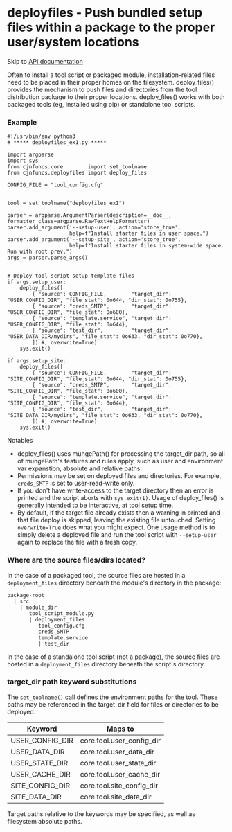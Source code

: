 # deployfiles - Push bundled setup files within a package to the proper user/system locations

Skip to [API documentation](#links)

Often to install a tool script or packaged module, installation-related files need to be placed in their proper homes on the filesystem. 
deploy_files() provides the mechanism to push files and directories from the tool distribution package to their proper locations.  deploy_files() works with both packaged tools (eg, installed using pip) or standalone tool scripts.


### Example
```
#!/usr/bin/env python3
# ***** deployfiles_ex1.py *****

import argparse
import sys
from cjnfuncs.core        import set_toolname
from cjnfuncs.deployfiles import deploy_files

CONFIG_FILE = "tool_config.cfg"


tool = set_toolname("deployfiles_ex1")

parser = argparse.ArgumentParser(description=__doc__, formatter_class=argparse.RawTextHelpFormatter)
parser.add_argument('--setup-user', action='store_true',
                    help=f"Install starter files in user space.")
parser.add_argument('--setup-site', action='store_true',
                    help=f"Install starter files in system-wide space. Run with root prev.")
args = parser.parse_args()


# Deploy tool script setup template files
if args.setup_user:
    deploy_files([
        { "source": CONFIG_FILE,        "target_dir": "USER_CONFIG_DIR", "file_stat": 0o644, "dir_stat": 0o755},
        { "source": "creds_SMTP",       "target_dir": "USER_CONFIG_DIR", "file_stat": 0o600},
        { "source": "template.service", "target_dir": "USER_CONFIG_DIR", "file_stat": 0o644},
        { "source": "test_dir",         "target_dir": "USER_DATA_DIR/mydirs", "file_stat": 0o633, "dir_stat": 0o770},
        ]) #, overwrite=True)
    sys.exit()

if args.setup_site:
    deploy_files([
        { "source": CONFIG_FILE,        "target_dir": "SITE_CONFIG_DIR", "file_stat": 0o644, "dir_stat": 0o755},
        { "source": "creds_SMTP",       "target_dir": "SITE_CONFIG_DIR", "file_stat": 0o600},
        { "source": "template.service", "target_dir": "SITE_CONFIG_DIR", "file_stat": 0o644},
        { "source": "test_dir",         "target_dir": "SITE_DATA_DIR/mydirs", "file_stat": 0o633, "dir_stat": 0o770},
        ]) #, overwrite=True)
    sys.exit()
```

Notables
- deploy_files() uses mungePath() for processing the target_dir path, so all of mungePath's features and rules apply, such as user and environment var expanstion, absolute and relative paths.
- Permissions may be set on deployed files and directories.  For example, `creds_SMTP` is set to user-read-write only.
- If you don't have write-access to the target directory then an error is printed and the script aborts with `sys.exit(1)`. Usage of deploy_files() is generally intended to be interactive, at tool setup time.
- By default, if the target file already exists then a warning in printed and that file deploy is skipped, leaving the existing file untouched. Setting `overwrite=True` does what you might expect.  One usage method is to simply delete a deployed file and run the tool script with `--setup-user` again to replace the file with a fresh copy.


### Where are the source files/dirs located?

In the case of a packaged tool, the source files are hosted in a `deployment_files` directory beneath the module's directory in the package:

    package-root
      | src
        | module_dir
           tool_script_module.py
           | deployment_files
              tool_config.cfg
              creds_SMTP
              template.service
              | test_dir

In the case of a standalone tool script (not a package), the source files are hosted in a `deployment_files` directory beneath the script's directory.


### target_dir path keyword substitutions

The `set_toolname()` call defines the environment paths for the tool.  These paths may be referenced in the target_dir field for files or directories to be deployed.  

Keyword | Maps to
-- | --
USER_CONFIG_DIR | core.tool.user_config_dir
USER_DATA_DIR   | core.tool.user_data_dir
USER_STATE_DIR  | core.tool.user_state_dir
USER_CACHE_DIR  | core.tool.user_cache_dir
SITE_CONFIG_DIR | core.tool.site_config_dir
SITE_DATA_DIR   | core.tool.site_data_dir

Target paths relative to the keywords may be specified, as well as filesystem absolute paths.
